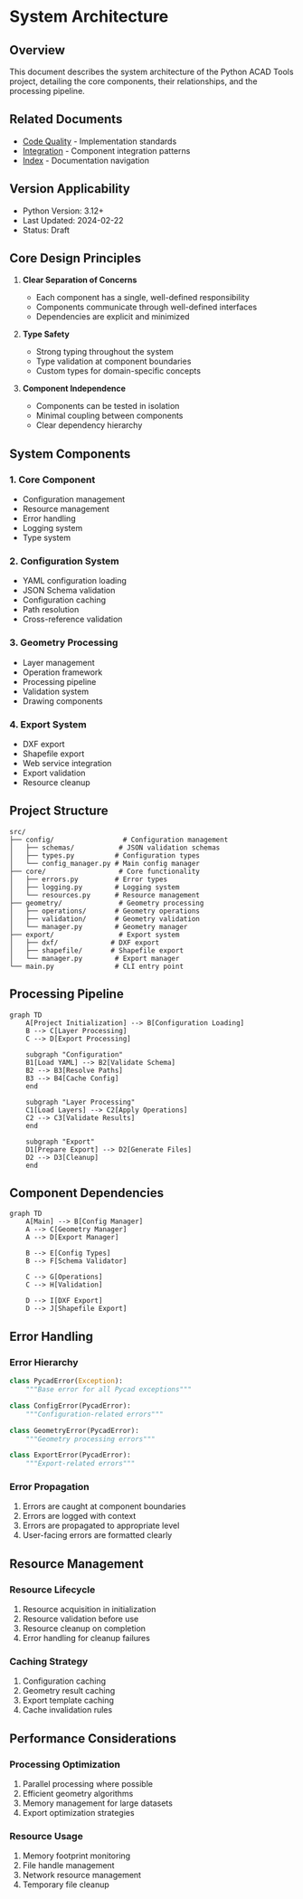 # System Architecture

## Overview
This document describes the system architecture of the Python ACAD Tools project, detailing the core components, their relationships, and the processing pipeline.

## Related Documents
- [Code Quality](../guidelines/CODE_QUALITY.md) - Implementation standards
- [Integration](../guidelines/INTEGRATION.md) - Component integration patterns
- [Index](../INDEX.md) - Documentation navigation

## Version Applicability
- Python Version: 3.12+
- Last Updated: 2024-02-22
- Status: Draft

## Core Design Principles

1. **Clear Separation of Concerns**
   - Each component has a single, well-defined responsibility
   - Components communicate through well-defined interfaces
   - Dependencies are explicit and minimized

2. **Type Safety**
   - Strong typing throughout the system
   - Type validation at component boundaries
   - Custom types for domain-specific concepts

3. **Component Independence**
   - Components can be tested in isolation
   - Minimal coupling between components
   - Clear dependency hierarchy

## System Components

### 1. Core Component
- Configuration management
- Resource management
- Error handling
- Logging system
- Type system

### 2. Configuration System
- YAML configuration loading
- JSON Schema validation
- Configuration caching
- Path resolution
- Cross-reference validation

### 3. Geometry Processing
- Layer management
- Operation framework
- Processing pipeline
- Validation system
- Drawing components

### 4. Export System
- DXF export
- Shapefile export
- Web service integration
- Export validation
- Resource cleanup

## Project Structure
```
src/
├── config/                 # Configuration management
│   ├── schemas/           # JSON validation schemas
│   ├── types.py          # Configuration types
│   └── config_manager.py # Main config manager
├── core/                  # Core functionality
│   ├── errors.py         # Error types
│   ├── logging.py        # Logging system
│   └── resources.py      # Resource management
├── geometry/              # Geometry processing
│   ├── operations/       # Geometry operations
│   ├── validation/       # Geometry validation
│   └── manager.py        # Geometry manager
├── export/                # Export system
│   ├── dxf/             # DXF export
│   ├── shapefile/       # Shapefile export
│   └── manager.py        # Export manager
└── main.py               # CLI entry point
```

## Processing Pipeline

```mermaid
graph TD
    A[Project Initialization] --> B[Configuration Loading]
    B --> C[Layer Processing]
    C --> D[Export Processing]

    subgraph "Configuration"
    B1[Load YAML] --> B2[Validate Schema]
    B2 --> B3[Resolve Paths]
    B3 --> B4[Cache Config]
    end

    subgraph "Layer Processing"
    C1[Load Layers] --> C2[Apply Operations]
    C2 --> C3[Validate Results]
    end

    subgraph "Export"
    D1[Prepare Export] --> D2[Generate Files]
    D2 --> D3[Cleanup]
    end
```

## Component Dependencies

```mermaid
graph TD
    A[Main] --> B[Config Manager]
    A --> C[Geometry Manager]
    A --> D[Export Manager]

    B --> E[Config Types]
    B --> F[Schema Validator]

    C --> G[Operations]
    C --> H[Validation]

    D --> I[DXF Export]
    D --> J[Shapefile Export]
```

## Error Handling

### Error Hierarchy
```python
class PycadError(Exception):
    """Base error for all Pycad exceptions"""

class ConfigError(PycadError):
    """Configuration-related errors"""

class GeometryError(PycadError):
    """Geometry processing errors"""

class ExportError(PycadError):
    """Export-related errors"""
```

### Error Propagation
1. Errors are caught at component boundaries
2. Errors are logged with context
3. Errors are propagated to appropriate level
4. User-facing errors are formatted clearly

## Resource Management

### Resource Lifecycle
1. Resource acquisition in initialization
2. Resource validation before use
3. Resource cleanup on completion
4. Error handling for cleanup failures

### Caching Strategy
1. Configuration caching
2. Geometry result caching
3. Export template caching
4. Cache invalidation rules

## Performance Considerations

### Processing Optimization
1. Parallel processing where possible
2. Efficient geometry algorithms
3. Memory management for large datasets
4. Export optimization strategies

### Resource Usage
1. Memory footprint monitoring
2. File handle management
3. Network resource management
4. Temporary file cleanup
